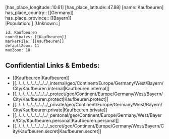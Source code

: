 ﻿---
location: [47.88,10.61] 
mapzoom: [7,12] 
mapmarker: city 
type: City
tags:
- geo/City


SpocWebEntityId: 31353
isDeleted: false
confidential: public

---
[has_place_longitude::10.61] 
[has_place_latitude::47.88] 
[name::Kaufbeuren] 
has_place_country:: [[Germany]]  
has_place_province:: [[Bayern]]  
[Population::] 
[Unknown::] 


```leaflet
id: Kaufbeuren
coordinates: [[Kaufbeuren]] 
markerFile: [[Kaufbeuren]] 
defaultZoom: 11 
maxZoom: 18
```


## Confidential Links & Embeds: 
- [[Kaufbeuren|Kaufbeuren]]  
- [[../../../../../../../../_internal/geo/Continent/Europe/Germany/West/Bayern/City/Kaufbeuren.internal|Kaufbeuren.internal]] 
- [[../../../../../../../../_protect/geo/Continent/Europe/Germany/West/Bayern/City/Kaufbeuren.protect|Kaufbeuren.protect]] 
- [[../../../../../../../../_private/geo/Continent/Europe/Germany/West/Bayern/City/Kaufbeuren.private|Kaufbeuren.private]] 
- [[../../../../../../../../_personal/geo/Continent/Europe/Germany/West/Bayern/City/Kaufbeuren.personal|Kaufbeuren.personal]] 
- [[../../../../../../../../_secret/geo/Continent/Europe/Germany/West/Bayern/City/Kaufbeuren.secret|Kaufbeuren.secret]] 
